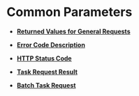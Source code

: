 # Common Parameters<a name="EN-US_TOPIC_0065820821"></a>

-   **[Returned Values for General Requests](returned-values-for-general-requests.md)**  

-   **[Error Code Description](error-code-description.md)**  

-   **[HTTP Status Code](http-status-code.md)**  

-   **[Task Request Result](task-request-result.md)**  

-   **[Batch Task Request](batch-task-request.md)**  


